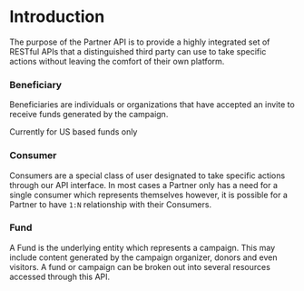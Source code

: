 # Introduction
The purpose of the Partner API is to provide a highly integrated set of RESTful APIs that a distinguished third party can use to take specific actions without leaving the comfort of their own platform.

### Beneficiary
Beneficiaries are individuals or organizations that have accepted an invite to receive funds generated by the campaign.
<aside class="notice">
Currently for US based funds only
</aside>

### Consumer
Consumers are a special class of user designated to take specific actions through our API interface. In most cases a Partner only has a need for a single consumer which represents themselves however, it is possible for a Partner to have `1:N` relationship with their Consumers. 

### Fund
A Fund is the underlying entity which represents a campaign. This may include content generated by the campaign organizer, donors and even visitors. A fund or campaign can be broken out into several resources accessed through this API.
